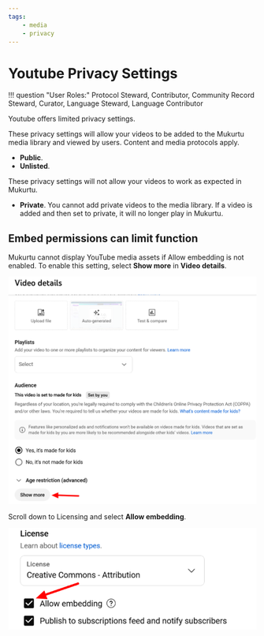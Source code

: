 ```yaml
---
tags:
    - media
    - privacy
---
```

# Youtube Privacy Settings

!!! question "User Roles:"
	Protocol Steward, Contributor, Community Record Steward, Curator, Language Steward, Language Contributor 

Youtube offers limited privacy settings.

These privacy settings will allow your videos to be added to the Mukurtu media library and viewed by users. Content and media protocols apply.

- **Public**.
- **Unlisted**.

These privacy settings will not allow your videos to work as expected in Mukurtu.

- **Private**. You cannot add private videos to the media library. If a video is added and then set to private, it will no longer play in Mukurtu. 

## Embed permissions can limit function

Mukurtu cannot display YouTube media assets if Allow embedding is not enabled. To enable this setting, select **Show more** in **Video details**.

![A YouTube menu with a red arrow pointing to the "Show more" button.](../_embeds/YouTubepermission1.png)

Scroll down to Licensing and select **Allow embedding**.

![A YouTube menu with a red arrow pointing to the selected Allow embedding checkbox.](../_embeds/YouTubepermission2.png)